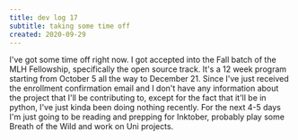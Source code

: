 ```yaml
---
title: dev log 17
subtitle: taking some time off
created: 2020-09-29
---
```


I've got some time off right now. I got accepted into the Fall batch of the MLH Fellowship, specifically the open source track. It's a 12 week program starting from October 5 all the way to December 21. Since I've just received the enrollment confirmation email and I don't have any information about the project that I'll be contributing to, except for the fact that it'll be in python, I've just kinda been doing nothing recently. For the next 4-5 days I'm just going to be reading and prepping for Inktober, probably play some Breath of the Wild and work on Uni projects.

